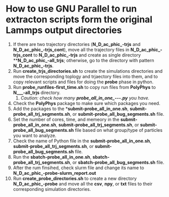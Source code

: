 # How to use GNU Parallel to run **extracton** scripts form the **original** Lammps output directories

1. If there are two trajectory directories (**N_D_ac_phic_-trjs** and **N_D_ac_phic_-trjs_cont**), move all the trajectory files in **N_D_ac_phic_-trjs_cont** to **N_D_ac_phic_-trjs** and create as single directory ****N_D_ac_phic_-all_trjs**; otherwise, go to the directory with pattern **N_D_ac_phic_-trjs**.
2. Run **create_trjs_directories.sh** to create the simulations directories and move the corresponding toplogy and trjaectory files into them, and to copy relevant scripts and files for doing the **probe** phase in python.
3. Run **probe_runfiles-first_time.sh** to copy run files from **PolyPhys** to **N___-all_trjs** directory.
    1. *Caution: check how many **probe_all_in_one_---.py** you have.*
4. Check the **PolyPhys** package to make sure which packages you need.
5. Add the packages to the ***submit-probe_all_in_one.sh**, **submit-probe_all_trj_segments.sh**, or **submit-probe_all_bug_segments.sh** file.
6. Set the number of cores, time, and memeory in the **submit-probe_all_in_one.sh**, **submit-probe_all_trj_segments.sh**, or **submit-probe_all_bug_segments.sh** file based on what group/type of particles you want to analyze.
7. Check the name of Python file in the **submit-probe_all_in_one.sh**, **submit-probe_all_trj_segments.sh**, or **submit-probe_all_bug_segments.sh** file.
8. Run the **sbatch-probe_all_in_one.sh**, **sbatch-probe_all_trj_segments.sh**, or **sbatch-probe_all_bug_segments.sh** file.
9. After the rum finsihed, check slurm file and change its name to **N_D_ac_phic_-probe-slurm_report.out**
10. Run **create_probe_directories.sh** to create a new directory **N_D_ac_phic_-probe** and move all the **csv**, **npy**, or **txt** files to their corresponding simulation directories.
